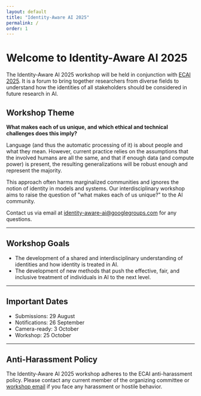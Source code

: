 ```yaml
---
layout: default
title: "Identity-Aware AI 2025"
permalink: /
order: 1
---
```



<!-- button class="btn btn-success" onclick="window.location.href='/mentoring';">Submit your paper draft to our mentorshop program by Feb 1!</button -->

# Welcome to Identity-Aware AI 2025
The Identity-Aware AI 2025 workshop will be held in conjunction with [ECAI 2025](https://ecai2025.eu/). It is a forum to bring together researchers from diverse fields to understand how the identities of all stakeholders should be considered in future research in AI.

## Workshop Theme
**What makes each of us unique, and which ethical and technical challenges does this imply?**

Language (and thus the automatic processing of it) is about people and what they mean. However, current practice relies on the assumptions that the involved humans are all the same, and that if enough data (and compute power) is present, the resulting generalizations will be robust enough and represent the majority.

This approach often harms marginalized communities and ignores the notion of identity in models and systems. Our interdisciplinary workshop aims to raise the question of "what makes each of us unique?" to the AI community.

Contact us via email at [identity-aware-ai@googlegroups.com](mailto:identity-aware-ai@googlegroups.com) for any questions.

----

## Workshop Goals
- The development of a shared and interdisciplinary understanding of identities and how identity is treated in AI.
- The development of new methods that push the effective, fair, and inclusive treatment of individuals in AI to the next level.

---

## Important Dates
- Submissions: 29 August 
- Notifications: 26 September
- Camera-ready: 3 October 
- Workshop: 25 October 

---

## Anti-Harassment Policy
The Identity-Aware AI 2025 workshop adheres to the ECAI anti-harassment policy. Please contact any current member of the organizing committee or [workshop email](mailto:identity-aware-ai@googlegroups.com) if you face any harassment or hostile behavior.





